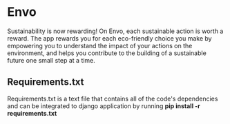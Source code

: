 # Envo
Sustainability is now rewarding! On Envo, each sustainable action is worth a reward. The app rewards you for each eco-friendly choice you make by empowering you to understand the impact of your actions on the environment, and helps you contribute to the building of a sustainable future one small step at a time.

## Requirements.txt
Requirements.txt is a text file that contains all of the code's dependencies and can be integrated to django application by running 
**pip install -r requirements.txt**

